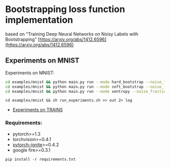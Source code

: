 # Bootstrapping loss function implementation
based on "Training Deep Neural Networks on Noisy Labels with Bootstrapping"
[https://arxiv.org/abs/1412.6596](https://arxiv.org/abs/1412.6596)


## Experiments on MNIST

Experiments on MNIST:
```bash
cd examples/mnist && python main.py run --mode hard_bootstrap --noise_fraction=0.45
cd examples/mnist && python main.py run --mode soft_bootstrap --noise_fraction=0.45
cd examples/mnist && python main.py run --mode xentropy --noise_fraction=0.45
```

```
cd examples/mnist && sh run_experiments.sh >> out 2> log
```

- [Experiments on TRAINS](https://app.ignite.trains.allegro.ai/projects/276a39e824794d1093ecddd8b2afb8d0)

### Requirements:

- pytorch>=1.3
- torchvision>=0.4.1
- [pytorch-ignite](https://github.com/pytorch/ignite)>=0.4.2
- google fire>=0.3.1

```
pip install -r requirements.txt
```